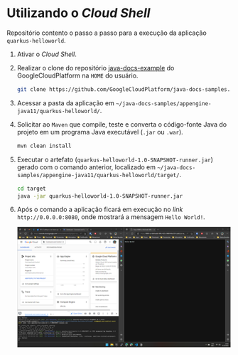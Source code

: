 # Utilizando o _Cloud Shell_

Repositório contento o passo a passo para a execução da aplicação `quarkus-helloworld`.

1. Ativar o _Cloud Shell_.

2. Realizar o clone do repositório [java-docs-example](https://github.com/GoogleCloudPlatform/java-docs-samples) do GoogleCloudPlatform na `HOME` do usuário.

    ```bash
    git clone https://github.com/GoogleCloudPlatform/java-docs-samples.git
    ```

3. Acessar a pasta da aplicação em `~/java-docs-samples/appengine-java11/quarkus-helloworld/`.

4. Solicitar ao `Maven` que compile, teste e converta o código-fonte Java do projeto em um programa Java executável (`.jar` ou `.war`).

    ```bash
    mvn clean install
    ```

5. Executar o artefato (`quarkus-helloworld-1.0-SNAPSHOT-runner.jar`) gerado com o comando anterior, localizado em `~/java-docs-samples/appengine-java11/quarkus-helloworld/target/`.

    ```bash
    cd target
    java -jar quarkus-helloworld-1.0-SNAPSHOT-runner.jar
    ```

6. Após o comando a aplicação ficará em execução no _link_ `http://0.0.0.0:8080`, onde mostrará a mensagem `Hello World!`.

    ![Imagem da Aplicação em Execução](images/gcp-foundations-cloud-shell.png)